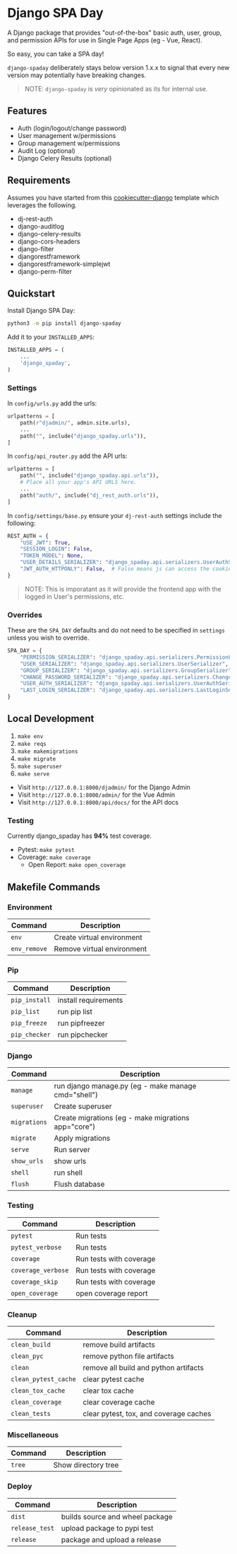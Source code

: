 # Django SPA Day

A Django package that provides "out-of-the-box" basic auth, user, group, and permission APIs for use in Single Page Apps (eg - Vue, React).

So easy, you can take a SPA day!

`django-spaday` deliberately stays below version 1.x.x to signal that every new version may potentially have breaking changes.

> NOTE: `django-spaday` is _very_ opinionated as its for internal use.

## Features

- Auth (login/logout/change password)
- User management w/permissions
- Group management w/permissions
- Audit Log (optional)
- Django Celery Results (optional)

## Requirements

Assumes you have started from this [cookiecutter-django](https://github.com/tsantor/cookiecutter-django) template which leverages the following.

- dj-rest-auth
- django-auditlog
- django-celery-results
- django-cors-headers
- django-filter
- djangorestframework
- djangorestframework-simplejwt
- django-perm-filter

## Quickstart

Install Django SPA Day:

```bash
python3 -m pip install django-spaday
```

Add it to your `INSTALLED_APPS`:

```python
INSTALLED_APPS = (
    ...
    'django_spaday',
)
```

### Settings

In `config/urls.py` add the urls:

```python
urlpatterns = [
    path(r"djadmin/", admin.site.urls),
    ...
    path("", include("django_spaday.urls")),
]
```

In `config/api_router.py` add the API urls:

```python
urlpatterns = [
    path("", include("django_spaday.api.urls")),
    # Place all your app's API URLS here.
    ...
    path("auth/", include("dj_rest_auth.urls")),
]
```

In `config/settings/base.py` ensure your `dj-rest-auth` settings include the following:

```python
REST_AUTH = {
    "USE_JWT": True,
    "SESSION_LOGIN": False,
    "TOKEN_MODEL": None,
    "USER_DETAILS_SERIALIZER": "django_spaday.api.serializers.UserAuthSerializer",
    "JWT_AUTH_HTTPONLY": False,  # False means js can access the cookie
}
```

> NOTE: This is imporatant as it will provide the frontend app with the logged in User's permissions, etc.

### Overrides

These are the `SPA_DAY` defaults and do not need to be specified in `settings` unless you wish to override.

```python
SPA_DAY = {
    "PERMISSION_SERIALIZER": "django_spaday.api.serializers.PermissionListSerializer",
    "USER_SERIALIZER": "django_spaday.api.serializers.UserSerializer",
    "GROUP_SERIALIZER": "django_spaday.api.serializers.GroupSerializer",
    "CHANGE_PASSWORD_SERIALIZER": "django_spaday.api.serializers.ChangePasswordSerializer",
    "USER_AUTH_SERIALIZER": "django_spaday.api.serializers.UserAuthSerializer",
    "LAST_LOGIN_SERIALIZER": "django_spaday.api.serializers.LastLoginSerializer",
}
```

## Local Development

1. `make env`
1. `make reqs`
1. `make makemigrations`
1. `make migrate`
1. `make superuser`
1. `make serve`

- Visit `http://127.0.0.1:8000/djadmin/` for the Django Admin
- Visit `http://127.0.0.1:8000/admin/` for the Vue Admin
- Visit `http://127.0.0.1:8000/api/docs/` for the API docs

### Testing

Currently django_spaday has **94%** test coverage.

- Pytest: `make pytest`
- Coverage: `make coverage`
  - Open Report: `make open_coverage`

## Makefile Commands

### Environment

| Command      | Description                |
| ------------ | -------------------------- |
| `env`        | Create virtual environment |
| `env_remove` | Remove virtual environment |

### Pip

| Command       | Description          |
| ------------- | -------------------- |
| `pip_install` | install requirements |
| `pip_list`    | run pip list         |
| `pip_freeze`  | run pipfreezer       |
| `pip_checker` | run pipchecker       |

### Django

| Command      | Description                                         |
| ------------ | --------------------------------------------------- |
| `manage`     | run django manage.py (eg - make manage cmd="shell") |
| `superuser`  | Create superuser                                    |
| `migrations` | Create migrations (eg - make migrations app="core") |
| `migrate`    | Apply migrations                                    |
| `serve`      | Run server                                          |
| `show_urls`  | show urls                                           |
| `shell`      | run shell                                           |
| `flush`      | Flush database                                      |

### Testing

| Command            | Description             |
| ------------------ | ----------------------- |
| `pytest`           | Run tests               |
| `pytest_verbose`   | Run tests               |
| `coverage`         | Run tests with coverage |
| `coverage_verbose` | Run tests with coverage |
| `coverage_skip`    | Run tests with coverage |
| `open_coverage`    | open coverage report    |

### Cleanup

| Command              | Description                            |
| -------------------- | -------------------------------------- |
| `clean_build`        | remove build artifacts                 |
| `clean_pyc`          | remove python file artifacts           |
| `clean`              | remove all build and python artifacts  |
| `clean_pytest_cache` | clear pytest cache                     |
| `clean_tox_cache`    | clear tox cache                        |
| `clean_coverage`     | clear coverage cache                   |
| `clean_tests`        | clear pytest, tox, and coverage caches |

### Miscellaneous

| Command | Description         |
| ------- | ------------------- |
| `tree`  | Show directory tree |

### Deploy

| Command        | Description                     |
| -------------- | ------------------------------- |
| `dist`         | builds source and wheel package |
| `release_test` | upload package to pypi test     |
| `release`      | package and upload a release    |
